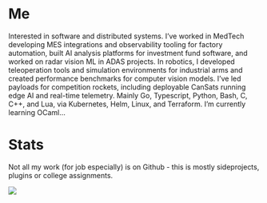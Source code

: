 # Me

Interested in software and distributed systems. I’ve worked in MedTech developing MES integrations and observability tooling for factory automation, built AI analysis platforms for investment fund software, and worked on radar vision ML in ADAS projects. In robotics, I developed teleoperation tools and simulation environments for industrial arms and created performance benchmarks for computer vision models. I’ve led payloads for competition rockets, including deployable CanSats running edge AI and real-time telemetry. Mainly Go, Typescript, Python, Bash, C, C++, and Lua, via Kubernetes, Helm, Linux, and Terraform. I’m currently learning OCaml...

# Stats

Not all my work (for job especially) is on Github - this is mostly sideprojects, plugins or college assignments.
  
![](http://github-profile-summary-cards.vercel.app/api/cards/profile-details?username=bxrne&theme=gruvbox)
